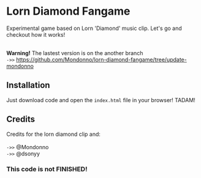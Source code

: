 # Lorn Diamond Fangame
Experimental game based on Lorn 'Diamond' music clip.
Let's go and checkout how it works!<br><br>

**Warning!** The lastest version is on the another branch <br>
`->>` https://github.com/Mondonno/lorn-diamond-fangame/tree/update-mondonno

## Installation 
Just download code and open the `index.html` file in your browser! TADAM!

## Credits
Credits for the lorn diamond clip and:
<br><br>
`->>` @Mondonno <br>
`->>` @dsonyy

### This code is not FINISHED!

